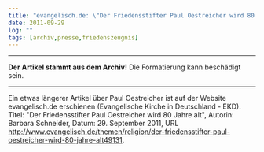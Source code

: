 ```yaml
---
title: "evangelisch.de: \"Der Friedensstifter Paul Oestreicher wird 80 Jahre alt\""
date: 2011-09-29
log: ""
tags: [archiv,presse,friedenszeugnis]
---
```

<hr><b>Der Artikel stammt aus dem Archiv!</b> Die Formatierung kann beschädigt sein.<hr>

Ein etwas längerer Artikel über Paul Oestreicher ist  auf der Website evangelisch.de erschienen (Evangelische Kirche in Deutschland - EKD). Titel: "Der Friedensstifter Paul Oestreicher wird 80 Jahre alt", Autorin: Barbara Schneider, Datum: 29. September 2011, URL http://www.evangelisch.de/themen/religion/der-friedensstifter-paul-oestreicher-wird-80-jahre-alt49131.

